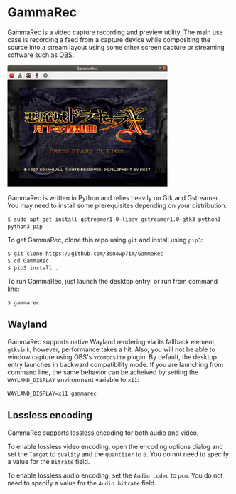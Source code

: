 # GammaRec

GammaRec is a video capture recording and preview utility. The main use case
is recording a feed from a capture device while compositing the source into
a stream layout using some other screen capture or streaming software such
as [OBS](https://obsproject.com).

![GammaRec Window](data/window.png)

GammaRec is written in Python and relies heavily on Gtk and Gstreamer. You
may need to install some prerequisites depending on your distribution:

```shell
$ sudo apt-get install gstreamer1.0-libav gstreamer1.0-gtk3 python3 python3-pip
```

To get GammaRec, clone this repo using `git` and install using `pip3`:

```shell
$ git clone https://github.com/3snowp7im/GammaRec
$ cd GammaRec
$ pip3 install .
```

To run GammaRec, just launch the desktop entry, or run from command line:

```shell
$ gammarec
```
## Wayland

GammaRec supports native Wayland rendering via its fallback element,
`gtksink`, however, performance takes a hit. Also, you will not be able to
window capture using OBS's `xcomposite` plugin. By default, the desktop
entry launches in backward compatibility mode. If you are launching from
command line, the same behavior can be acheived by setting the
`WAYLAND_DISPLAY` environment variable to `x11`:

```shell
WAYLAND_DISPLAY=x11 gammarec
```

## Lossless encoding

GammaRec supports lossless encoding for both audio and video.

To enable lossless video encoding, open the encoding options dialog and set the
`Target` to `quality` and the `Quantizer` to `0`. You do not need to specify a
value for the `Bitrate` field.

To enable lossless audio encoding, set the `Audio codec` to `pcm`. You do not
need to specify a value for the `Audio bitrate` field.
